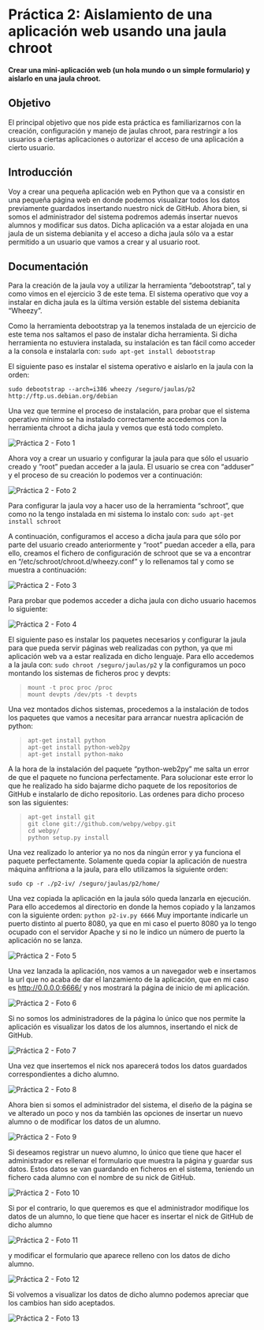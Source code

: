 Práctica 2: Aislamiento de una aplicación web usando una jaula chroot
=========
**Crear una mini-aplicación web (un hola mundo o un simple formulario) y aislarlo en una jaula chroot.**

## Objetivo

El principal objetivo que nos pide esta práctica es familiarizarnos con la creación, configuración y manejo de jaulas chroot, para restringir a los usuarios a ciertas aplicaciones o autorizar el acceso de una aplicación a cierto usuario.

## Introducción 

Voy a crear una pequeña aplicación web en Python que va a consistir en una pequeña página web en donde podemos visualizar todos los datos previamente guardados insertando nuestro nick de GitHub. Ahora bien, si somos el administrador del sistema podremos además insertar nuevos alumnos y modificar sus datos.
Dicha aplicación va a estar alojada en una jaula de un sistema debianita y el acceso a dicha jaula sólo va a estar permitido a un usuario que vamos a crear y al usuario root. 

## Documentación 

Para la creación de la jaula voy a utilizar la herramienta “debootstrap”, tal y como vimos en el ejercicio 3 de este tema. El sistema operativo que voy a instalar en dicha jaula es la última versión estable del sistema debianita “Wheezy”.  

Como la herramienta debootstrap ya la tenemos instalada de un ejercicio de este tema nos saltamos el paso de instalar dicha herramienta. Si dicha herramienta no estuviera instalada, su instalación es tan fácil como acceder a la consola e instalarla con: `sudo apt-get install debootstrap` 

El siguiente paso es instalar el sistema operativo e aislarlo en la jaula con la orden: 

`sudo debootstrap --arch=i386 wheezy /seguro/jaulas/p2 http://ftp.us.debian.org/debian`

Una vez que termine el proceso de instalación, para probar que el sistema operativo mínimo se ha instalado correctamente accedemos con la herramienta chroot a dicha jaula y vemos que está todo completo. 

![Práctica 2 - Foto 1](http://ubuntuone.com/2hAhuBAGmpy7FPtPSgk1ZE)

Ahora voy a crear un usuario y configurar la jaula para que sólo el usuario creado y “root” puedan acceder a la jaula. El usuario se crea con “adduser” y el proceso de su creación lo podemos ver a continuación: 

![Práctica 2 - Foto 2](http://ubuntuone.com/5vdhb5hhpVoBPFBcOQTfDV)

Para configurar la jaula voy a hacer uso de la herramienta “schroot”, que como no la tengo instalada en mi sistema lo instalo con: `sudo apt-get install schroot`

A continuación, configuramos el acceso a dicha jaula  para que sólo por parte del usuario creado anteriormente y “root” puedan acceder a ella, para ello, creamos el fichero de configuración de schroot que se va a encontrar en “/etc/schroot/chroot.d/wheezy.conf” y lo rellenamos tal y como se muestra a continuación: 

![Práctica 2 - Foto 3](http://ubuntuone.com/7CtMukLsvrBvMEBsZlsuLl)

Para probar que podemos acceder a dicha jaula con dicho usuario hacemos lo siguiente:

![Práctica 2 - Foto 4](http://ubuntuone.com/32SzeDr3mfpBZp4uA7KCC0)

El siguiente paso es instalar los paquetes necesarios y configurar la jaula para que pueda servir páginas web realizadas con python, ya que mi aplicación web va a estar realizada en dicho lenguaje. Para ello accedemos a la jaula con: `sudo chroot /seguro/jaulas/p2` y la configuramos un poco montando los sistemas de ficheros proc y devpts: 

> ```
> mount -t proc proc /proc
> mount devpts /dev/pts -t devpts
> ```

Una vez montados dichos sistemas, procedemos a la instalación de todos los paquetes que vamos a necesitar para arrancar nuestra aplicación de python: 

> ```
> apt-get install python
> apt-get install python-web2py
> apt-get install python-mako
> ```

A la hora de la instalación del paquete “python-web2py” me salta un error de que el paquete no funciona perfectamente. Para solucionar este error lo que he realizado ha sido bajarme dicho paquete de los repositorios de GitHub e instalarlo de dicho repositorio. Las ordenes para dicho proceso son las siguientes:

> ```
> apt-get install git
> git clone git://github.com/webpy/webpy.git
> cd webpy/
> python setup.py install
> ```

Una vez realizado lo anterior ya no nos da ningún error y ya funciona el paquete perfectamente. Solamente queda copiar la aplicación de nuestra máquina anfitriona a la jaula, para ello utilizamos la siguiente orden:

`sudo cp -r ./p2-iv/ /seguro/jaulas/p2/home/`

Una vez copiada la aplicación en la jaula sólo queda lanzarla en ejecución. Para ello accedemos al directorio en donde la hemos copiado y la lanzamos con la siguiente orden: `python p2-iv.py 6666`
Muy importante indicarle un puerto distinto al puerto 8080, ya que en mi caso el puerto 8080 ya lo tengo ocupado con el servidor Apache y si no le indico un número de puerto la aplicación no se lanza. 

![Práctica 2 - Foto 5](http://ubuntuone.com/6pBhpVYXTjzt0eiwEVXDGi)

Una vez lanzada la aplicación, nos vamos a un navegador web e insertamos la url que no acaba de dar el lanzamiento de la aplicación, que en mi caso es http://0.0.0.0:6666/ y nos mostrará la página de inicio de mi aplicación.

![Práctica 2 -  Foto 6](http://ubuntuone.com/24mjCCdB78HiIi6CjBWHmF)

Si no somos los administradores de la página lo único que nos permite la aplicación es visualizar los datos de los alumnos, insertando el nick de GitHub.

![Práctica 2 - Foto 7](http://ubuntuone.com/68f1Iq8knY7zv4N163SvEZ)

Una vez que insertemos el nick nos aparecerá todos los datos guardados correspondientes a dicho alumno. 

![Práctica 2 - Foto 8](http://ubuntuone.com/7F3OHqs9Hi5y6NjDFjwmIS)

Ahora bien si somos el administrador del sistema, el diseño de la página se ve alterado un poco y nos da también las opciones de insertar un nuevo alumno o de modificar los datos de un alumno. 

![Práctica 2 - Foto 9](http://ubuntuone.com/6Bca8sqnwuYLcS8nSiwfsp)

Si deseamos registrar un nuevo alumno, lo único que tiene que hacer el administrador es rellenar el formulario que muestra la página y guardar sus datos. Estos datos se van guardando en ficheros en el sistema, teniendo un fichero cada alumno con el nombre de su nick de GitHub.

![Práctica 2 - Foto 10](http://ubuntuone.com/6y9b0iwu9JF0SJPPuESde5)

Si por el contrario, lo que queremos es que el administrador modifique los datos de un alumno, lo que tiene que hacer es insertar el nick de GitHub de dicho alumno

![Práctica 2 - Foto 11](http://ubuntuone.com/3d9a4NtM9UhPLB7PaXKBjn)

y modificar el formulario que aparece relleno con los datos de dicho alumno.

![Práctica 2 - Foto 12](http://ubuntuone.com/6lIokFhZycK4wej0grcjpX)

Si volvemos a visualizar los datos de dicho alumno podemos apreciar que los cambios han sido aceptados.

![Práctica 2 - Foto 13](http://ubuntuone.com/4CaviafA7x4q82a3j5ZKDV)
